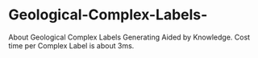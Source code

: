 # Geological-Complex-Labels-
About Geological Complex Labels Generating Aided by Knowledge.  Cost time per Complex Label is about 3ms.
